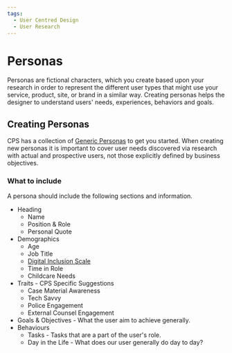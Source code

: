 ```yaml
---
tags:
  - User Centred Design
  - User Research
---
```


# Personas

Personas are fictional characters, which you create based upon your research in order to represent the different user 
types that might use your service, product, site, or brand in a similar way. Creating personas helps the designer to 
understand users' needs, experiences, behaviors and goals.

## Creating Personas

CPS has a collection of [Generic Personas](./generic-personas.md) to get you started. When creating new personas it is 
important to cover user needs discovered via research with actual and prospective users, not those explicitly defined by
business objectives.

### What to include

A persona should include the following sections and information.

* Heading
    * Name
    * Position & Role
    * Personal Quote
* Demographics
    * Age
    * Job Title
    * [Digital Inclusion Scale](https://www.gov.uk/government/publications/government-digital-inclusion-strategy/government-digital-inclusion-strategy#measuring-digital-exclusion)
    * Time in Role
    * Childcare Needs
* Traits - CPS Specific Suggestions
    * Case Material Awareness
    * Tech Savvy
    * Police Engagement
    * External Counsel Engagement
* Goals & Objectives - What the user aim to achieve generally.
* Behaviours
    * Tasks - Tasks that are a part of the user's role.
    * Day in the Life - What does our user generally do day to day?
